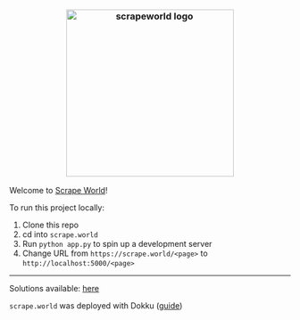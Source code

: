 <h3 align="center">
  <img src="https://raw.githubusercontent.com/maxhumber/scrape.world/master/static/favicon.png" width="300px" alt="scrapeworld logo">
</h3>

Welcome to [Scrape World](https://scrape.world)!

To run this project locally:

1. Clone this repo
2. cd into `scrape.world`
3. Run `python app.py` to spin up a development server
4. Change URL from `https://scrape.world/<page>` to `http://localhost:5000/<page>`

---

Solutions available: [here](https://github.com/maxhumber/scrape.world/tree/master/solutions)

`scrape.world` was deployed with Dokku ([guide](https://github.com/maxhumber/scrape.world/blob/master/deploy_dokku.md))



